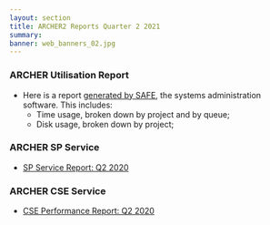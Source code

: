 ```yaml
---
layout: section
title: ARCHER2 Reports Quarter 2 2021
summary: 
banner: web_banners_02.jpg
---
```


### ARCHER Utilisation Report


* Here is a report [generated by SAFE](Q2_2021_safe.pdf), the systems administration
software.  This includes:
    * Time usage, broken down by project and by queue;
    * Disk usage, broken down by project;



### ARCHER SP Service


* [SP Service Report: Q2 2020](SP_Report_2Q21_v1.0.pdf)


### ARCHER CSE Service

* [CSE Performance Report: Q2 2020](CSE_Report_2Q21_v1.0.pdf)



